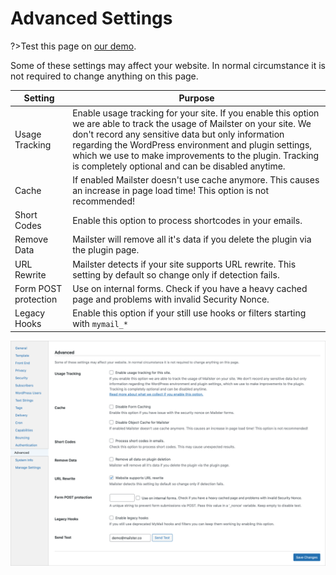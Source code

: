# Advanced Settings

?>Test this page on [our demo](https://demo.mailster.co/wp-admin/edit.php?post_type=newsletter&page=mailster_settings#advanced).

Some of these settings may affect your website. In normal circumstance it is not required to change anything on this page.

| Setting              | Purpose                                                                                                                                                                                                                                                                                                                                                |
| -------------------- | ------------------------------------------------------------------------------------------------------------------------------------------------------------------------------------------------------------------------------------------------------------------------------------------------------------------------------------------------------ |
| Usage Tracking       | Enable usage tracking for your site. If you enable this option we are able to track the usage of Mailster on your site. We don't record any sensitive data but only information regarding the WordPress environment and plugin settings, which we use to make improvements to the plugin. Tracking is completely optional and can be disabled anytime. |
| Cache                | If enabled Mailster doesn't use cache anymore. This causes an increase in page load time! This option is not recommended!                                                                                                                                                                                                                              |
| Short Codes          | Enable this option to process shortcodes in your emails.                                                                                                                                                                                                                                                                                               |
| Remove Data          | Mailster will remove all it's data if you delete the plugin via the plugin page.                                                                                                                                                                                                                                                                       |
| URL Rewrite          | Mailster detects if your site supports URL rewrite. This setting by default so change only if detection fails.                                                                                                                                                                                                                                         |
| Form POST protection | Use on internal forms. Check if you have a heavy cached page and problems with invalid Security Nonce.                                                                                                                                                                                                                                                 |
| Legacy Hooks         | Enable this option if your still use hooks or filters starting with `mymail_*`                                                                                                                                                                                                                                                                         |

![Advanced Settings Screen](/assets/settings-advanced.png)
